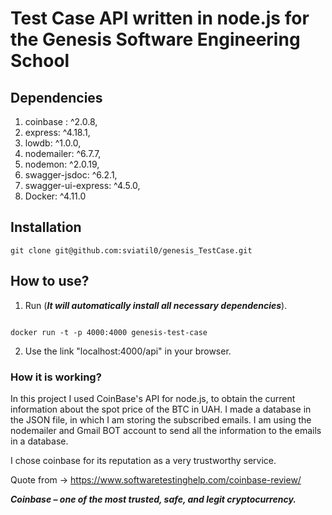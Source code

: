 # Test Case API written in node.js for the Genesis Software Engineering School

## Dependencies
1.    coinbase : ^2.0.8,
2.    express: ^4.18.1,
3.    lowdb: ^1.0.0,
4.    nodemailer: ^6.7.7,
5.    nodemon: ^2.0.19,
6.    swagger-jsdoc: ^6.2.1,
7.    swagger-ui-express: ^4.5.0,
8.    Docker: ^4.11.0

## Installation
```console
git clone git@github.com:sviatil0/genesis_TestCase.git 

```
## How to use?

1. Run (***It will automatically install all necessary dependencies***).
```console

docker run -t -p 4000:4000 genesis-test-case 

```

2. Use the link "localhost:4000/api" in your browser. 

### How it is working?

In this project I used CoinBase's API for node.js, to obtain the current information about the spot price of the BTC in UAH. I made a database in the JSON file, in which I am storing the subscribed emails. I am using the nodemailer and Gmail BOT account to send all the information to the emails in a database.

I chose coinbase for its reputation as a very trustworthy service.

Quote from -> https://www.softwaretestinghelp.com/coinbase-review/

***Coinbase – one of the most trusted, safe, and legit cryptocurrency.***
